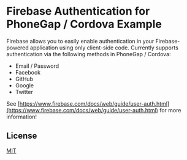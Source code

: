 Firebase Authentication for PhoneGap / Cordova Example
=====================
Firebase allows you to easily enable authentication in your Firebase-powered application
using only client-side code. Currently supports authentication via the following methods in PhoneGap / Cordova:

  * Email / Password
  * Facebook
  * GitHub
  * Google
  * Twitter

See [https://www.firebase.com/docs/web/guide/user-auth.html](https://www.firebase.com/docs/web/guide/user-auth.html)
for more information!

License
-------
[MIT](http://firebase.mit-license.org)
